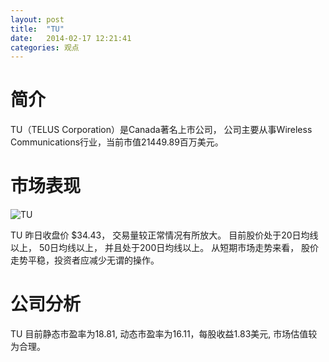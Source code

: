 ```yaml
---
layout: post
title:  "TU"
date:   2014-02-17 12:21:41
categories: 观点
---
```


# 简介
TU（TELUS Corporation）是Canada著名上市公司，
公司主要从事Wireless Communications行业，当前市值21449.89百万美元。

# 市场表现

![TU](http://finviz.com/chart.ashx?t=TU&ty=c&ta=1&p=d&s=l)

TU 昨日收盘价 $34.43，
交易量较正常情况有所放大。
目前股价处于20日均线以上，
50日均线以上，
并且处于200日均线以上。
从短期市场走势来看，
股价走势平稳，投资者应减少无谓的操作。

# 公司分析
TU 目前静态市盈率为18.81, 动态市盈率为16.11，每股收益1.83美元,
市场估值较为合理。
